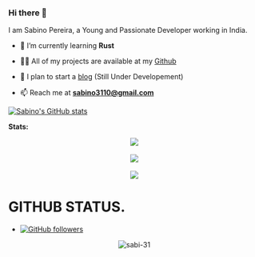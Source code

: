 ### Hi there 👋

I am Sabino Pereira, a Young and Passionate Developer working in India.

- 🧠 I’m currently learning **Rust**

- 👨‍💻 All of my projects are available at my [Github](https://github.com/sabi-31)

- 📝 I plan to start a [blog](https://blog.sabino.homes) (Still Under Developement)

- 📫 Reach me at **sabino3110@gmail.com**



[![Sabino's GitHub stats](https://github-readme-stats.vercel.app/api?username=anuraghazra)](https://github.com/sabi-31/github-readme-stats)



**Stats:**  


<div align="center"><img src="https://github-profile-trophy.vercel.app/?username=sabi-31&theme=tokyonight&count_private=true"></div>

<br>
<div align="center"><img src="https://github-readme-stats.vercel.app/api?username=sabi-31&show_icons=true&hide_border=true&theme=tokyonight"></div>
<br>
<div align="center"><img align="center" src="https://github-readme-stats.vercel.app/api/top-langs/?username=sabi-31&theme=tokyonight&hide=batchfile"></div>




# GITHUB STATUS.
- [![GitHub followers](https://img.shields.io/github/followers/sabi-31.svg?style=social&label=Follow&maxAge=2592000)](https://github.com/sabi-31?tab=followers)



<p align = "center"><img align="center" src="https://github-readme-streak-stats.herokuapp.com/?user=sabi-31&theme=tokyonight&" alt="sabi-31" /></p>
